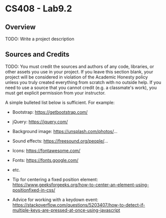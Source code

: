# CS408 - Lab9.2

## Overview

TODO: Write a project description

## Sources and Credits

TODO: You must credit the sources and authors of any code, libraries, or other
assets you use in your project. If you leave this section blank, your project
will be considered in violation of the Academic Honesty policy unless you truly
created everything from scratch with no outside help. If you need to use a
source that you cannot credit (e.g. a classmate's work), you must get explicit
permission from your instructor.

A simple bulleted list below is sufficient. For example:

- Bootstrap: https://getbootstrap.com/
- jQuery: https://jquery.com/
- Background image: https://unsplash.com/photos/...
- Sound effects: https://freesound.org/people/...
- Icons: https://fontawesome.com/
- Fonts: https://fonts.google.com/
- etc.

- Tip for centering a fixed position element: https://www.geeksforgeeks.org/how-to-center-an-element-using-positionfixed-in-css/
- Advice for working with a keydown event: https://stackoverflow.com/questions/5203407/how-to-detect-if-multiple-keys-are-pressed-at-once-using-javascript
